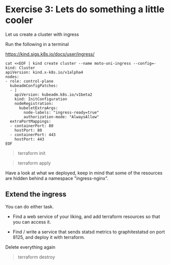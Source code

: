 # Exercise 3: Lets do something a little cooler

Let us create a cluster with ingress

Run the following in a terminal

https://kind.sigs.k8s.io/docs/user/ingress/

```text
cat <<EOF | kind create cluster --name moto-uni-ingress --config=-
kind: Cluster
apiVersion: kind.x-k8s.io/v1alpha4
nodes:
- role: control-plane
  kubeadmConfigPatches:
  - |
    apiVersion: kubeadm.k8s.io/v1beta2
    kind: InitConfiguration
    nodeRegistration:
      kubeletExtraArgs:
        node-labels: "ingress-ready=true"
        authorization-mode: "AlwaysAllow"
  extraPortMappings:
  - containerPort: 80
    hostPort: 80
  - containerPort: 443
    hostPort: 443
EOF
```

> terraform init

> terraform apply

Have a look at what we deployed, keep in mind that some of the resources are hidden behind a namespace "ingress-nginx".

## Extend the ingress
You can do either task.

 * Find a web service of your liking, and add terraform resources so that you can access it.


 * Find / write a service that sends statsd metrics to graphitestatsd on port 8125, and deploy it with terraform.


Delete everything again
> terraform destroy